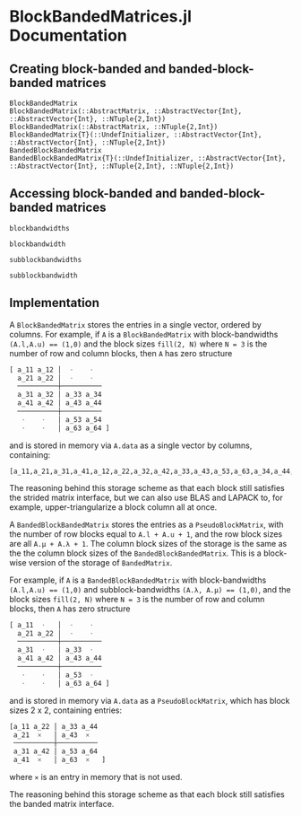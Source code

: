 # BlockBandedMatrices.jl Documentation


## Creating block-banded and banded-block-banded matrices

```@docs
BlockBandedMatrix
BlockBandedMatrix(::AbstractMatrix, ::AbstractVector{Int}, ::AbstractVector{Int}, ::NTuple{2,Int})
BlockBandedMatrix(::AbstractMatrix, ::NTuple{2,Int})
BlockBandedMatrix{T}(::UndefInitializer, ::AbstractVector{Int}, ::AbstractVector{Int}, ::NTuple{2,Int})
BandedBlockBandedMatrix
BandedBlockBandedMatrix{T}(::UndefInitializer, ::AbstractVector{Int}, ::AbstractVector{Int}, ::NTuple{2,Int}, ::NTuple{2,Int})
```


## Accessing block-banded and banded-block-banded matrices

```@docs
blockbandwidths
```

```@docs
blockbandwidth
```

```@docs
subblockbandwidths
```

```@docs
subblockbandwidth
```

## Implementation

A `BlockBandedMatrix` stores the entries in a single vector, ordered by columns.
For example, if `A` is a `BlockBandedMatrix` with block-bandwidths `(A.l,A.u) == (1,0)`
and the block sizes `fill(2, N)` where `N = 3` is the number
of row and column blocks, then `A` has zero structure
```julia
[ a_11 a_12 │  ⋅    ⋅
  a_21 a_22 │  ⋅    ⋅
  ──────────┼──────────
  a_31 a_32 │ a_33 a_34
  a_41 a_42 │ a_43 a_44
  ──────────┼──────────
   ⋅    ⋅   │ a_53 a_54
   ⋅    ⋅   │ a_63 a_64 ]
```
and is stored in memory via `A.data` as a single vector by columns, containing:
```
[a_11,a_21,a_31,a_41,a_12,a_22,a_32,a_42,a_33,a_43,a_53,a_63,a_34,a_44,a_54,a_64]
```
The reasoning behind this storage scheme as that each block still satisfies
the strided matrix interface, but we can also use BLAS and LAPACK to, for example,
upper-triangularize a block column all at once.


A `BandedBlockBandedMatrix` stores the entries as a `PseudoBlockMatrix`,
with the number of row blocks equal to `A.l + A.u + 1`, and the row
block sizes are all `A.μ + A.λ + 1`. The column block sizes of the storage is
the same as the the column block sizes of the `BandedBlockBandedMatrix`. This
is a block-wise version of the storage of `BandedMatrix`.

For example, if `A` is a `BandedBlockBandedMatrix` with block-bandwidths `(A.l,A.u) == (1,0)`
and subblock-bandwidths `(A.λ, A.μ) == (1,0)`, and the block sizes `fill(2, N)` where `N = 3` is the number
of row and column blocks, then `A` has zero structure
```julia
[ a_11  ⋅   │  ⋅    ⋅
  a_21 a_22 │  ⋅    ⋅
  ──────────┼──────────
  a_31  ⋅   │ a_33  ⋅
  a_41 a_42 │ a_43 a_44
  ──────────┼──────────
   ⋅    ⋅   │ a_53  ⋅
   ⋅    ⋅   │ a_63 a_64 ]
```
and is stored in memory via `A.data` as a `PseudoBlockMatrix`, which has block sizes
2 x 2, containing entries:
```julia
[a_11 a_22 │ a_33 a_44
 a_21  ×   │ a_43  ×
 ──────────┼──────────
 a_31 a_42 │ a_53 a_64
 a_41  ×   │ a_63  ×   ]
```
where `×` is an entry in memory that is not used.

The reasoning behind this storage scheme as that each block still satisfies
the banded matrix interface.
